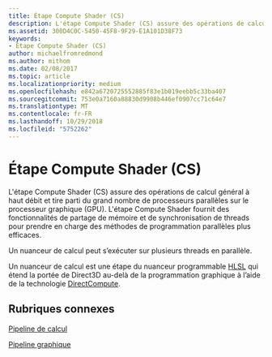 ```yaml
---
title: Étape Compute Shader (CS)
description: L'étape Compute Shader (CS) assure des opérations de calcul général à haut débit et tire parti du grand nombre de processeurs parallèles sur le processeur graphique (GPU).
ms.assetid: 300D4C0C-5450-45F8-9F29-E1A101D38F73
keywords:
- Étape Compute Shader (CS)
author: michaelfromredmond
ms.author: mithom
ms.date: 02/08/2017
ms.topic: article
ms.localizationpriority: medium
ms.openlocfilehash: e842a6720725552885f83e1b019eebb5c33ba407
ms.sourcegitcommit: 753e0a7160a88830d9908b446ef0907cc71c64e7
ms.translationtype: MT
ms.contentlocale: fr-FR
ms.lasthandoff: 10/29/2018
ms.locfileid: "5752262"
---
```

# <a name="compute-shader-cs-stage"></a>Étape Compute Shader (CS)


L'étape Compute Shader (CS) assure des opérations de calcul général à haut débit et tire parti du grand nombre de processeurs parallèles sur le processeur graphique (GPU). L'étape Compute Shader fournit des fonctionnalités de partage de mémoire et de synchronisation de threads pour prendre en charge des méthodes de programmation parallèles plus efficaces.

Un nuanceur de calcul peut s’exécuter sur plusieurs threads en parallèle.

Un nuanceur de calcul est une étape du nuanceur programmable [HLSL](https://msdn.microsoft.com/library/windows/desktop/bb509561) qui étend la portée de Direct3D au-delà de la programmation graphique à l’aide de la technologie [DirectCompute](http://go.microsoft.com/fwlink/p/?linkid=209544).

## <a name="span-idrelated-topicsspanrelated-topics"></a><span id="related-topics"></span>Rubriques connexes


[Pipeline de calcul](compute-pipeline.md)

[Pipeline graphique](graphics-pipeline.md)

 

 





